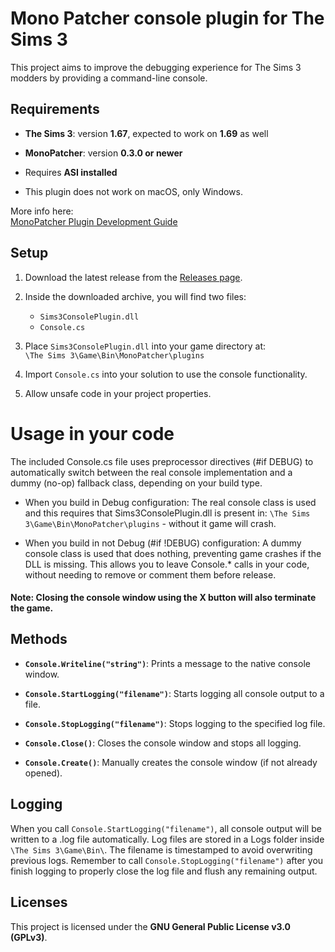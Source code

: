 # Mono Patcher console plugin for The Sims 3
This project aims to improve the debugging experience for The Sims 3 modders by providing a command-line console.
  
## Requirements

-  **The Sims 3**:  version **1.67**, expected to work on **1.69** as well

-  **MonoPatcher**: version **0.3.0 or newer**  
- Requires **ASI installed**

- This plugin does not work on macOS, only Windows.

More info here:  
 [MonoPatcher Plugin Development Guide](https://github.com/LazyDuchess/MonoPatcher/wiki/MonoPatcher-Plugin-Development)

## Setup

1. Download the latest release from the [Releases page](https://github.com/Paprotk/Sims3ConsolePlugin/releases).

2. Inside the downloaded archive, you will find two files:
   - `Sims3ConsolePlugin.dll`
   - `Console.cs`

3. Place `Sims3ConsolePlugin.dll` into your game directory at:  
   `\The Sims 3\Game\Bin\MonoPatcher\plugins`

4. Import `Console.cs` into your solution to use the console functionality.

5. Allow unsafe code in your project properties.

# Usage in your code
The included Console.cs file uses preprocessor directives (#if DEBUG) to automatically switch between the real console implementation and a dummy (no-op) fallback class, depending on your build type.

* When you build in Debug configuration:
The real console class is used and this requires that Sims3ConsolePlugin.dll is present in:
`\The Sims 3\Game\Bin\MonoPatcher\plugins` - without it game will crash.

* When you build in not Debug (#if !DEBUG) configuration:
A dummy console class is used that does nothing, preventing game crashes if the DLL is missing.
This allows you to leave Console.* calls in your code, without needing to remove or comment them before release.

#### Note: Closing the console window using the X button will also terminate the game.

## Methods
* **`Console.Writeline("string")`**: Prints a message to the native console window.

* **`Console.StartLogging("filename")`**: Starts logging all console output to a file.
  
* **`Console.StopLogging("filename")`**: Stops logging to the specified log file.

* **`Console.Close()`**: Closes the console window and stops all logging.

* **`Console.Create()`**: Manually creates the console window (if not already opened).

## Logging
When you call `Console.StartLogging("filename")`, all console output will be written to a .log file automatically.
Log files are stored in a Logs folder inside `\The Sims 3\Game\Bin\`.
The filename is timestamped to avoid overwriting previous logs.
Remember to call `Console.StopLogging("filename")` after you finish logging to properly close the log file and flush any remaining output.

## Licenses
This project is licensed under the **GNU General Public License v3.0 (GPLv3)**.
